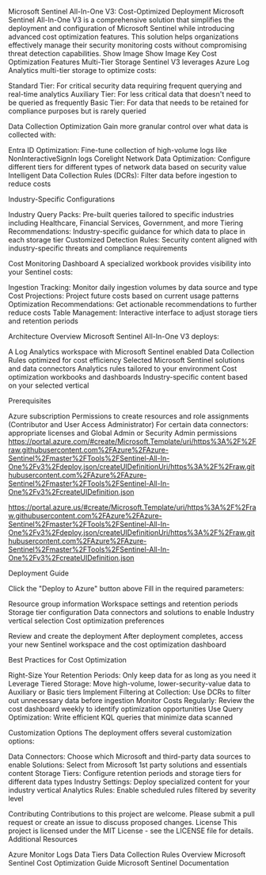 Microsoft Sentinel All-In-One V3: Cost-Optimized Deployment
Microsoft Sentinel All-In-One V3 is a comprehensive solution that simplifies the deployment and configuration of Microsoft Sentinel while introducing advanced cost optimization features. This solution helps organizations effectively manage their security monitoring costs without compromising threat detection capabilities.
Show Image
Show Image
Key Cost Optimization Features
Multi-Tier Storage
Sentinel V3 leverages Azure Log Analytics multi-tier storage to optimize costs:

Standard Tier: For critical security data requiring frequent querying and real-time analytics
Auxiliary Tier: For less critical data that doesn't need to be queried as frequently
Basic Tier: For data that needs to be retained for compliance purposes but is rarely queried

Data Collection Optimization
Gain more granular control over what data is collected with:

Entra ID Optimization: Fine-tune collection of high-volume logs like NonInteractiveSignIn logs
Corelight Network Data Optimization: Configure different tiers for different types of network data based on security value
Intelligent Data Collection Rules (DCRs): Filter data before ingestion to reduce costs

Industry-Specific Configurations

Industry Query Packs: Pre-built queries tailored to specific industries including Healthcare, Financial Services, Government, and more
Tiering Recommendations: Industry-specific guidance for which data to place in each storage tier
Customized Detection Rules: Security content aligned with industry-specific threats and compliance requirements

Cost Monitoring Dashboard
A specialized workbook provides visibility into your Sentinel costs:

Ingestion Tracking: Monitor daily ingestion volumes by data source and type
Cost Projections: Project future costs based on current usage patterns
Optimization Recommendations: Get actionable recommendations to further reduce costs
Table Management: Interactive interface to adjust storage tiers and retention periods

Architecture Overview
Microsoft Sentinel All-In-One V3 deploys:

A Log Analytics workspace with Microsoft Sentinel enabled
Data Collection Rules optimized for cost efficiency
Selected Microsoft Sentinel solutions and data connectors
Analytics rules tailored to your environment
Cost optimization workbooks and dashboards
Industry-specific content based on your selected vertical

Prerequisites

Azure subscription
Permissions to create resources and role assignments (Contributor and User Access Administrator)
For certain data connectors: appropriate licenses and Global Admin or Security Admin permissions
https://portal.azure.com/#create/Microsoft.Template/uri/https%3A%2F%2Fraw.githubusercontent.com%2FAzure%2FAzure-Sentinel%2Fmaster%2FTools%2FSentinel-All-In-One%2Fv3%2Fdeploy.json/createUIDefinitionUri/https%3A%2F%2Fraw.githubusercontent.com%2FAzure%2FAzure-Sentinel%2Fmaster%2FTools%2FSentinel-All-In-One%2Fv3%2FcreateUIDefinition.json

https://portal.azure.us/#create/Microsoft.Template/uri/https%3A%2F%2Fraw.githubusercontent.com%2FAzure%2FAzure-Sentinel%2Fmaster%2FTools%2FSentinel-All-In-One%2Fv3%2Fdeploy.json/createUIDefinitionUri/https%3A%2F%2Fraw.githubusercontent.com%2FAzure%2FAzure-Sentinel%2Fmaster%2FTools%2FSentinel-All-In-One%2Fv3%2FcreateUIDefinition.json

Deployment Guide

Click the "Deploy to Azure" button above
Fill in the required parameters:

Resource group information
Workspace settings and retention periods
Storage tier configuration
Data connectors and solutions to enable
Industry vertical selection
Cost optimization preferences


Review and create the deployment
After deployment completes, access your new Sentinel workspace and the cost optimization dashboard

Best Practices for Cost Optimization

Right-Size Your Retention Periods: Only keep data for as long as you need it
Leverage Tiered Storage: Move high-volume, lower-security-value data to Auxiliary or Basic tiers
Implement Filtering at Collection: Use DCRs to filter out unnecessary data before ingestion
Monitor Costs Regularly: Review the cost dashboard weekly to identify optimization opportunities
Use Query Optimization: Write efficient KQL queries that minimize data scanned

Customization Options
The deployment offers several customization options:

Data Connectors: Choose which Microsoft and third-party data sources to enable
Solutions: Select from Microsoft 1st party solutions and essentials content
Storage Tiers: Configure retention periods and storage tiers for different data types
Industry Settings: Deploy specialized content for your industry vertical
Analytics Rules: Enable scheduled rules filtered by severity level

Contributing
Contributions to this project are welcome. Please submit a pull request or create an issue to discuss proposed changes.
License
This project is licensed under the MIT License - see the LICENSE file for details.
Additional Resources

Azure Monitor Logs Data Tiers
Data Collection Rules Overview
Microsoft Sentinel Cost Optimization Guide
Microsoft Sentinel Documentation
